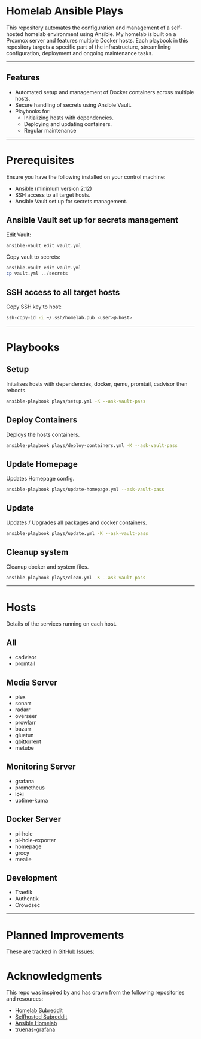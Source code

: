 # Homelab Ansible Plays

This repository automates the configuration and management of a self-hosted homelab environment using Ansible. My homelab is built on a Proxmox server and features multiple Docker hosts. Each playbook in this repository targets a specific part of the infrastructure, streamlining configuration, deployment and ongoing maintenance tasks.

---

## Features

- Automated setup and management of Docker containers across multiple hosts.
- Secure handling of secrets using Ansible Vault.
- Playbooks for:
  - Initializing hosts with dependencies.
  - Deploying and updating containers.
  - Regular maintenance

---

# Prerequisites

Ensure you have the following installed on your control machine:
- Ansible (minimum version 2.12)
- SSH access to all target hosts.
- Ansible Vault set up for secrets management.

## Ansible Vault set up for secrets management

Edit Vault:

```bash
ansible-vault edit vault.yml
```

Copy vault to secrets:

```bash
ansible-vault edit vault.yml
cp vault.yml ../secrets
```

## SSH access to all target hosts

Copy SSH key to host:

```bash
ssh-copy-id -i ~/.ssh/homelab.pub <user>@<host>
```
---

# Playbooks

## Setup

Initalises hosts with dependencies, docker, qemu, promtail, cadvisor then reboots.

```bash
ansible-playbook plays/setup.yml -K --ask-vault-pass
```

## Deploy Containers

Deploys the hosts containers.

```bash
ansible-playbook plays/deploy-containers.yml -K --ask-vault-pass
```


## Update Homepage

Updates Homepage config.

```bash
ansible-playbook plays/update-homepage.yml --ask-vault-pass
```


## Update

Updates / Upgrades all packages and docker containers.

```bash
ansible-playbook plays/update.yml -K --ask-vault-pass
```

## Cleanup system

Cleanup docker and system files.

```bash
ansible-playbook plays/clean.yml -K --ask-vault-pass
```

---

# Hosts
Details of the services running on each host.

## All

- cadvisor
- promtail

## Media Server

- plex
- sonarr
- radarr
- overseer
- prowlarr
- bazarr
- gluetun
- qbittorrent
- metube

## Monitoring Server

- grafana
- prometheus
- loki
- uptime-kuma

## Docker Server

- pi-hole
- pi-hole-exporter
- homepage
- grocy
- mealie

## Development

- Traefik
- Authentik
- Crowdsec

---

# Planned Improvements

These are tracked in [GitHub Issues](https://github.com/BenSuskins/homelab-ansible-plays/issues):

# Acknowledgments

This repo was inspired by and has drawn from the following repositories and resources:

- [Homelab Subreddit](http://reddit.com/r/homelab)
- [Selfhosted Subreddit](http://reddit.com/r/selfhosted)
- [Ansible Homelab](https://github.com/rishavnandi/ansible_homelab)
- [truenas-grafana](https://github.com/mazay/truenas-grafana)